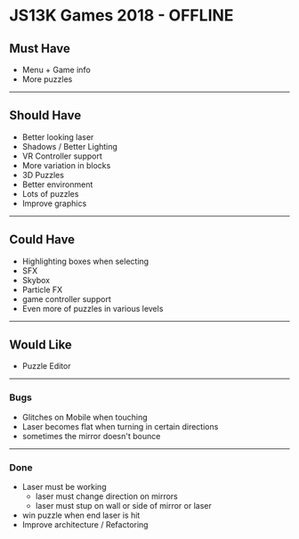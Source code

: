 # JS13K Games 2018 - OFFLINE

## Must Have
- Menu + Game info
- More puzzles
___
## Should Have
- Better looking laser
- Shadows / Better Lighting
- VR Controller support
- More variation in blocks
- 3D Puzzles
- Better environment
- Lots of puzzles
- Improve graphics
___
## Could Have
- Highlighting boxes when selecting
- SFX
- Skybox
- Particle FX
- game controller support
- Even more of puzzles in various levels
___
## Would Like
- Puzzle Editor
___
### Bugs
- Glitches on Mobile when touching
- Laser becomes flat when turning in certain directions
- sometimes the mirror doesn't bounce
___
### Done
- Laser must be working
  - laser must change direction on mirrors
  - laser must stup on wall or side of mirror or laser
- win puzzle when end laser is hit
- Improve architecture / Refactoring